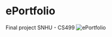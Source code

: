 # ePortfolio
Final project SNHU - CS499 
![ePortfolio](https://github.com/nathankintuSNHU/ePortfolio/image.png?raw=true)
